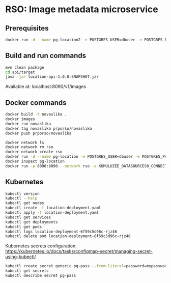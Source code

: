 # RSO: Image metadata microservice

## Prerequisites

```bash
docker run -d --name pg-location2 -e POSTGRES_USER=dbuser -e POSTGRES_PASSWORD=postgres -e POSTGRES_DB=location -p 5432:5432 postgres:14
```

## Build and run commands
```bash
mvn clean package
cd api/target
java -jar location-api-1.0.0-SNAPSHOT.jar
```
Available at: localhost:8090/v1/images

## Docker commands
```bash
docker build -t novaslika .   
docker images
docker run novaslika    
docker tag novaslika prporso/novaslika   
docker push prporso/novaslika  
```
```bash
docker network ls  
docker network rm rso
docker network create rso
docker run -d --name pg-location -e POSTGRES_USER=dbuser -e POSTGRES_PASSWORD=postgres -e POSTGRES_DB=location -p 5432:5432 --network rso postgres:13
docker inspect pg-location
docker run -p 8090:8090 --network rso -e KUMULUZEE_DATASOURCES0_CONNECTIONURL=jdbc:postgresql://pg-location:5432/location prporso/location:2022-11-14-12-45-13
```

## Kubernetes
```bash
kubectl version
kubectl --help
kubectl get nodes
kubectl create -f location-deployment.yaml 
kubectl apply -f location-deployment.yaml 
kubectl get services 
kubectl get deployments
kubectl get pods
kubectl logs location-deployment-6f59c5d96c-rjz46
kubectl delete pod location-deployment-6f59c5d96c-rjz46
```

Kubernetes secrets configuration: https://kubernetes.io/docs/tasks/configmap-secret/managing-secret-using-kubectl/

```bash
kubectl create secret generic pg-pass --from-literal=password=mypassword
kubectl get secrets
kubectl describe secret pg-pass
```


